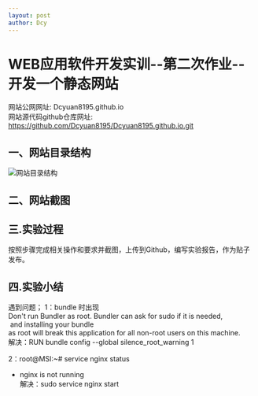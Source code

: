 ```yaml
---
layout: post
author: Dcy
---
```


# WEB应用软件开发实训--第二次作业--开发一个静态网站

网站公网网址: Dcyuan8195.github.io  
网站源代码github仓库网址: https://github.com/Dcyuan8195/Dcyuan8195.github.io.git

## 一、网站目录结构  

![网站目录结构]( https://github.com/Dcyuan8195/learngit/blob/master/%E5%88%9B%E5%BB%BA%E7%89%88%E6%9C%AC%E5%BA%93.png)    

## 二、网站截图  


## 三.实验过程  

按照步骤完成相关操作和要求并截图，上传到Github，编写实验报告，作为贴子发布。

## 四.实验小结

遇到问题；
1：bundle 时出现  
Don't run Bundler as root. Bundler can ask for sudo if it is needed,   and installing your bundle  
as root will break this application for all non-root users on this machine.  
解决：RUN bundle config --global silence_root_warning 1  

2：root@MSI:~# service nginx status  
 * nginx is not running  
解决：sudo service nginx start  
